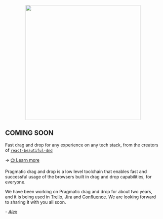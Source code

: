 

<div align="center">
<picture aria-label="Pragmatic drag and drop logo">
  <source media="(prefers-color-scheme: dark)" srcset="https://github.com/alexreardon/files/assets/2182637/4405f071-4d88-4ad7-bcc0-a050420f3f3e" height="372px" width="372px">
  <img src="https://github.com/alexreardon/files/assets/2182637/9e57e0bb-aa9b-4552-affa-59aecf70bfc0" height="372px" width="372px">
</picture>
</div>

## COMING SOON

Fast drag and drop for any experience on any tech stack, from the creators of [`react-beautiful-dnd`](https://github.com/atlassian/react-beautiful-dnd)

→ [📺 Learn more](https://www.youtube.com/watch?v=5SQkOyzZLHM)

Pragmatic drag and drop is a low level toolchain that enables fast and successful usage of the browsers built in drag and drop capabilities, for everyone.

We have been working on Pragmatic drag and drop for about two years, and it is being used in [Trello](https://trello.com), [Jira](https://www.atlassian.com/software/jira) and [Confluence](https://www.atlassian.com/software/confluence). We are looking forward to sharing it with you all soon.

_- [Alex](https://twitter.com/alexandereardon)_
